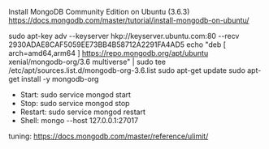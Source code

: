 Install MongoDB Community Edition on Ubuntu (3.6.3)  
https://docs.mongodb.com/master/tutorial/install-mongodb-on-ubuntu/ 

sudo apt-key adv --keyserver hkp://keyserver.ubuntu.com:80 --recv 2930ADAE8CAF5059EE73BB4B58712A2291FA4AD5 
echo "deb [ arch=amd64,arm64 ] https://repo.mongodb.org/apt/ubuntu xenial/mongodb-org/3.6 multiverse" | sudo tee /etc/apt/sources.list.d/mongodb-org-3.6.list 
sudo apt-get update 
sudo apt-get install -y mongodb-org 

- Start: sudo service mongod start 
- Stop:  sudo service mongod stop 
- Restart: sudo service mongod restart 
- Shell: mongo --host 127.0.0.1:27017 

tuning: 
https://docs.mongodb.com/master/reference/ulimit/ 
